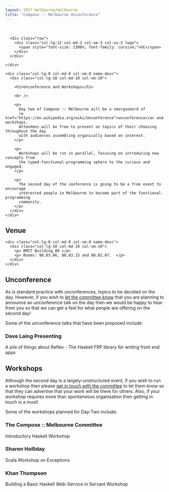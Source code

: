 ```yaml
---
layout: 2017-melbourne/melbourne
title: "Compose :: Melbourne Unconference"
---
```


<!--

Unconference Content:

* What is it?
* What do you need to do?
* Why isn't it ready yet?

-->


<div class="sep talk melbourne" data-stellar-background-ratio="0.5" style="background-position: 50% -91.5px;"></div>

<br />
<div class="container">
  <div class="row">
    <div class="col-lg-4 col-md-4 col-sm-4 name">

      <div class="row">
        <div class="col-lg-12 col-md-3 col-sm-3 col-xs-3 logo">
          <span style="font-size: 1300%; font-family: cursive;">UC</span>
        </div>
      </div>

    </div>

    <div class="col-lg-8 col-md-8 col-sm-8 name-desc">
      <div class="col-lg-10 col-md-10 col-sm-10">

        <h1>Unconference and Workshops</h1>

        <br />

        <p>
          Day two of Compose :: Melbourne will be a smorgasbord of
          <a href="https://en.wikipedia.org/wiki/Unconference">unconference</a> and workshops.
          Attendees will be free to present on topics of their choosing throughout the day
          with audiences assembling organically based on interest.
        </p>

        <p>
          Workshops will be run in parallel, focusing on introducing new concepts from
          the typed-functional-programming sphere to the curious and engaged.
        </p>

        <p>
          The second day of the conference is going to be a free event to encourage
          interested people in Melbourne to become part of the functional-programming
          community.
        </p>
      </div>
    </div>
  </div>
</div>

<div class="container cfpsection">
  <div class="row">
    <div class="col-lg-4 col-md-4 col-sm-4 name">
      <h2>Venue </h2>
    </div>

    <div class="col-lg-8 col-md-8 col-sm-8 name-desc">
      <div class="col-lg-10 col-md-10 col-sm-10">
        <p> RMIT Building 80 </p>
        <p> Rooms: 80.03.06, 80.03.15 and 80.02.07.  </p>
      </div>
    </div>
  </div>
</div>

<div class="container cfpsection">
  <div class="row">
    <div class="col-lg-4 col-md-4 col-sm-4 name">
      <h2>Unconference</h2>
    </div>
    <div class="col-lg-8 col-md-8 col-sm-8 name-desc">
      <div class="col-lg-10 col-md-10 col-sm-10">
        <p>
          As is standard practice with unconferences, topics to be decided on the day.
          However, if you wish to <a href="mailto:composemel-admin@googlegroups.com">let the committee know</a>
          that you are planning to announce an unconference talk on the day
          then we would be happy to hear from you so that we can get a feel for
          what people are offering on the second day!
        </p>
        <p>
          Some of the unconference talks that have been proposed include:
        </p>
      </div>
    </div>
  </div>
</div>

<div class="container cfpsection">
  <div class="row">
    <div class="col-lg-4 col-md-4 col-sm-4 name">
      <h3> Dave Laing Presenting </h3>
    </div>
    <div class="col-lg-8 col-md-8 col-sm-8 name-desc">
      <div class="col-lg-10 col-md-10 col-sm-10">
        <p> A pile of things about Reflex - The Haskell FRP library for writing front end apps </p>
      </div>
    </div>
  </div>
</div>

<div class="container cfpsection">
  <div class="row">
    <div class="col-lg-4 col-md-4 col-sm-4 name">
      <h2>Workshops</h2>
    </div>
    <div class="col-lg-8 col-md-8 col-sm-8 name-desc">
      <div class="col-lg-10 col-md-10 col-sm-10">
        <p>
          Although the second day is a largely-unstructured event, if you wish to run
          a workshop then please <a href="mailto:composemel-admin@googlegroups.com">get in touch with the committee</a>
          to let them know so that they can advertise that your work will be there for others.
          Also, if your workshop requires more than spontaneous organisation then
          getting in touch is a must!
        </p>
        <p>
          Some of the workshops planned for Day-Two include:
        </p>
      </div>
    </div>
  </div>
</div>

<div class="container cfpsection">
  <div class="row">
    <div class="col-lg-4 col-md-4 col-sm-4 name">
      <h3> The Compose :: Melbourne Committee </h3>
    </div>
    <div class="col-lg-8 col-md-8 col-sm-8 name-desc">
      <div class="col-lg-10 col-md-10 col-sm-10">
        <p> Introductory Haskell Workshop </p>
      </div>
    </div>
  </div>
</div>

<div class="container cfpsection">
  <div class="row">
    <div class="col-lg-4 col-md-4 col-sm-4 name">
      <h3> Sharon Holliday </h3>
    </div>
    <div class="col-lg-8 col-md-8 col-sm-8 name-desc">
      <div class="col-lg-10 col-md-10 col-sm-10">
        <p> Scala Workshop on Exceptions </p>
      </div>
    </div>
  </div>
</div>

<div class="container cfpsection">
  <div class="row">
    <div class="col-lg-4 col-md-4 col-sm-4 name">
      <h3> Khan Thompson </h3>
    </div>
    <div class="col-lg-8 col-md-8 col-sm-8 name-desc">
      <div class="col-lg-10 col-md-10 col-sm-10">
        <p> Building a Basic Haskell Web-Service in Servant Workshop </p>
      </div>
    </div>
  </div>
</div>

